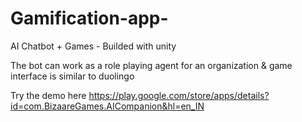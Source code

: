 # Gamification-app-
AI Chatbot + Games - Builded with unity


The bot can work as a role playing agent for an organization & game interface is similar to duolingo

Try the demo here
https://play.google.com/store/apps/details?id=com.BizaareGames.AICompanion&hl=en_IN
